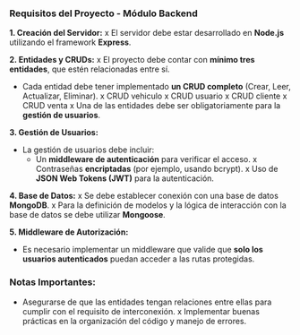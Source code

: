 ### Requisitos del Proyecto - Módulo Backend

**1. Creación del Servidor:**
x El servidor debe estar desarrollado en **Node.js** utilizando el framework **Express**.

**2. Entidades y CRUDs:**
x El proyecto debe contar con **mínimo tres entidades**, que estén relacionadas entre sí.
- Cada entidad debe tener implementado **un CRUD completo** (Crear, Leer, Actualizar, Eliminar).
    x CRUD vehiculo
    x CRUD usuario
    x CRUD cliente
    x CRUD venta
x Una de las entidades debe ser obligatoriamente para la **gestión de usuarios**.

**3. Gestión de Usuarios:**
- La gestión de usuarios debe incluir:
  - Un **middleware de autenticación** para verificar el acceso.
  x Contraseñas **encriptadas** (por ejemplo, usando bcrypt).
  x Uso de **JSON Web Tokens (JWT)** para la autenticación.

**4. Base de Datos:**
x Se debe establecer conexión con una base de datos **MongoDB**.
x Para la definición de modelos y la lógica de interacción con la base de datos se debe utilizar **Mongoose**.

**5. Middleware de Autorización:**
- Es necesario implementar un middleware que valide que **solo los usuarios autenticados** puedan acceder a las rutas protegidas.

### Notas Importantes:
- Asegurarse de que las entidades tengan relaciones entre ellas para cumplir con el requisito de interconexión.
x Implementar buenas prácticas en la organización del código y manejo de errores.